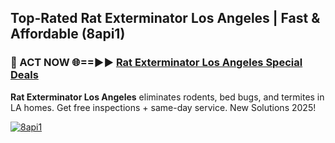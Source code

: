 ## Top-Rated Rat Exterminator Los Angeles | Fast & Affordable (8api1)

<h3>🐜 ACT NOW 🌐==►► <a href="https://tinyurl.com/2dysvsjj" rel="nofollow">Rat Exterminator Los Angeles Special Deals</a></h3>

**Rat Exterminator Los Angeles** eliminates rodents, bed bugs, and termites in LA homes. Get free inspections + same-day service. New Solutions 2025!

[![8api1](https://i.imgur.com/JCYaghj.jpeg)](https://tinyurl.com/2dysvsjj)